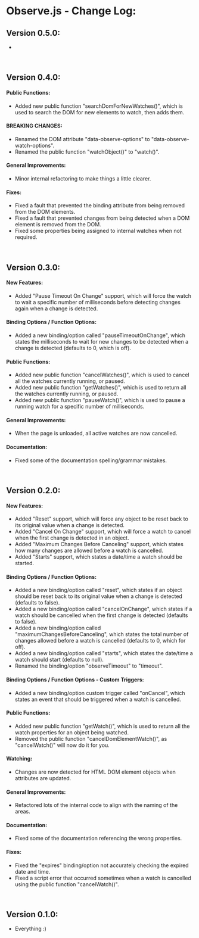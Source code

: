 # Observe.js - Change Log:

## Version 0.5.0:
- 

<br>


## Version 0.4.0:

#### **Public Functions:**
- Added new public function "searchDomForNewWatches()", which is used to search the DOM for new elements to watch, then adds them.

#### **BREAKING CHANGES:**
- Renamed the DOM attribute "data-observe-options" to "data-observe-watch-options".
- Renamed the public function "watchObject()" to "watch()".

#### **General Improvements:**
- Minor internal refactoring to make things a little clearer.

#### **Fixes:**
- Fixed a fault that prevented the binding attribute from being removed from the DOM elements.
- Fixed a fault that prevented changes from being detected when a DOM element is removed from the DOM.
- Fixed some properties being assigned to internal watches when not required.

<br>


## Version 0.3.0:

#### **New Features:**
- Added "Pause Timeout On Change" support, which will force the watch to wait a specific number of milliseconds before detecting changes again when a change is detected.

#### **Binding Options / Function Options:**
- Added a new binding/option called "pauseTimeoutOnChange", which states the milliseconds to wait for new changes to be detected when a change is detected (defaults to 0, which is off).

#### **Public Functions:**
- Added new public function "cancelWatches()", which is used to cancel all the watches currently running, or paused.
- Added new public function "getWatches()", which is used to return all the watches currently running, or paused.
- Added new public function "pauseWatch()", which is used to pause a running watch for a specific number of milliseconds.

#### **General Improvements:**
- When the page is unloaded, all active watches are now cancelled.

#### **Documentation:**
- Fixed some of the documentation spelling/grammar mistakes.

<br>


## Version 0.2.0:

#### **New Features:**
- Added "Reset" support, which will force any object to be reset back to its original value when a change is detected.
- Added "Cancel On Change" support, which will force a watch to cancel when the first change is detected in an object.
- Added "Maximum Changes Before Canceling" support, which states how many changes are allowed before a watch is cancelled.
- Added "Starts" support, which states a date/time a watch should be started.

#### **Binding Options / Function Options:**
- Added a new binding/option called "reset", which states if an object should be reset back to its original value when a change is detected (defaults to false).
- Added a new binding/option called "cancelOnChange", which states if a watch should be cancelled when the first change is detected (defaults to false).
- Added a new binding/option called "maximumChangesBeforeCanceling", which states the total number of changes allowed before a watch is cancelled (defaults to 0, which for off).
- Added a new binding/option called "starts", which states the date/time a watch should start (defaults to null).
- Renamed the binding/option "observeTimeout" to "timeout".

#### **Binding Options / Function Options - Custom Triggers:**
- Added a new binding/option custom trigger called "onCancel", which states an event that should be triggered when a watch is cancelled.

#### **Public Functions:**
- Added new public function "getWatch()", which is used to return all the watch properties for an object being watched.
- Removed the public function "cancelDomElementWatch()", as "cancelWatch()" will now do it for you.

#### **Watching:**
- Changes are now detected for HTML DOM element objects when attributes are updated.

#### **General Improvements:**
- Refactored lots of the internal code to align with the naming of the areas.

#### **Documentation:**
- Fixed some of the documentation referencing the wrong properties.

#### **Fixes:**
- Fixed the "expires" binding/option not accurately checking the expired date and time.
- Fixed a script error that occurred sometimes when a watch is cancelled using the public function "cancelWatch()".

<br>


## Version 0.1.0:
- Everything :)